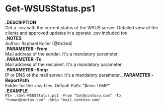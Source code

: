 # Get-WSUSStatus.ps1

**.DESCRIPTION**  
Get a .csv with the current status of the WSUS server. Detailed view of the clients and approved updates in a sperate .csv included too.  
**.NOTES**  
Author: Raphael Koller (@0x3e4)  
**.PARAMETER -From**  
Mail address of the sender. It's a mandatory parameter.  
**.PARAMETER -To**  
Mail address of the recipient. It's a mandatory parameter.  
**.PARAMETER -Smtp**  
IP or DNS of the mail server. It's a mandatory parameter. 
**.PARAMETER -ReportPath**  
Folder for the .csv files. Default Path: "$env:TEMP"  
**.EXAMPLE**  
```PS> .\Get-WSUSStatus.ps1 -From "bot@contoso.com" -To "human@contos.com" -Smtp "mail.contoso.com"```
